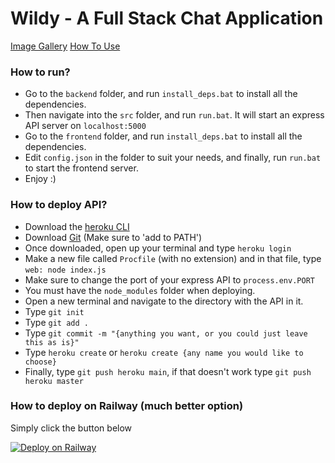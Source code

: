 <h1>Wildy - A Full Stack Chat Application</h1>

<a href="https://imgur.com/a/nLYVhtn">Image Gallery</a>
<a href="https://private.up.railway.app/i/gn2h2">How To Use</a>

<h3>How to run?</h3>
<ul>
  <li>Go to the <code>backend</code> folder, and run <code>install_deps.bat</code> to install all the dependencies.</kli>
  <li>Then navigate into the <code>src</code> folder, and run <code>run.bat</code>. It will start an express API server on <code>localhost:5000</code></li>
  <li>Go to the <code>frontend</code> folder, and run <code>install_deps.bat</code> to install all the dependencies.</li>
  <li>Edit <code>config.json</code> in the folder to suit your needs, and finally, run <code>run.bat</code> to start the frontend server.</li>
  <li>Enjoy :)</li>
</ul>

<h3>How to deploy API?</h3>
<ul>
  <li>Download the <a  href="https://devcenter.heroku.com/articles/heroku-cli">heroku CLI</a></kli>
  <li>Download <a href="https://git-scm.com/downloads">Git</a> (Make sure to 'add to PATH')</li>
  <li>Once downloaded, open up your terminal and type <code>heroku login</code></li>
  <li>Make a new file called <code>Procfile</code> (with no extension) and in that file, type <code>web: node index.js</code></li>
  <li>Make sure to change the port of your express API to <code>process.env.PORT</code></li>
  <li>You must have the <code>node_modules</code> folder when deploying.</li>
  <li>Open a new terminal and navigate to the directory with the API in it.</li>
  <li>Type <code>git init</code></li>
  <li>Type <code>git add .</code></li>
  <li>Type <code>git commit -m "{anything you want, or you could just leave this as is}"</code></li>
  <li>Type <code>heroku create</code> or <code>heroku create {any name you would like to choose}</code></li>
  <li>Finally, type <code>git push heroku main</code>, if that doesn't work type <code>git push heroku master</code></li>
</ul>

<h3>How to deploy on Railway (much better option)</h3>
<p>Simply click the button below</p>

[![Deploy on Railway](https://railway.app/button.svg)](https://railway.app/template/rPt4fy?referralCode=Ki33Dj)
